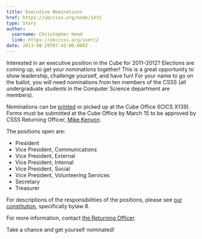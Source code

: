 ```yaml
---
title: Executive Nominations 
href: https://ubccsss.org/node/1431
type: Story
author:
  username: Christopher Head
  link: https://ubccsss.org/user/2
date: 2013-08-29T07:43:00.000Z
---
```


<div class="field field-name-body field-type-text-with-summary field-label-hidden"><div class="field-items"><div class="field-item even"><p>Interested in an executive position in the Cube for 2011&#x2013;2012? Elections are coming up, so get your nominations together! This is a great opportunity to show leadership, challenge yourself, and have fun! For your name to go on the ballot, you will need nominations from ten members of the CSSS (all undergraduate students in the Computer Science department are members).</p>
<p>Nominations can be <a href="/files/2011nomination.pdf">printed</a> or picked up at the Cube Office (ICICS X139). Forms must be submitted at the Cube Office by March 15 to be approved by CSSS Returning Officer, <a href="/cdn-cgi/l/email-protection#395c555c5a4d5056574a794d515c5a4c5b5c175a58">Mike Kenyon</a>.</p>
<p>The positions open are:</p>
<ul>
<li>President</li>
<li>Vice President, Communications</li>
<li>Vice President, External</li>
<li>Vice President, Internal</li>
<li>Vice President, Social</li>
<li>Vice President, Volunteering Services</li>
<li>Secretary</li>
<li>Treasurer</li>
</ul>
<p>For descriptions of the responsibilities of the positions, please see <a href="/club/about/constitution">our constitution</a>, specifically bylaw 8.</p>
<p>For more information, contact <a href="/cdn-cgi/l/email-protection#eb8e878e889f82848598ab9f838e889e898ec5888a">the Returning Officer</a>.</p>
<p>Take a chance and get yourself nominated!</p>
</div></div></div>    <footer>
          </footer>